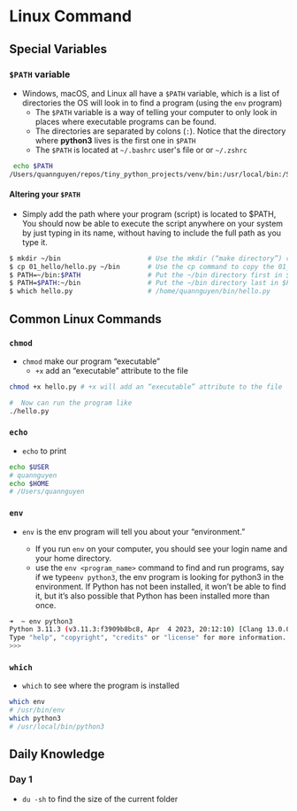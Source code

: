 # Linux Command

## Special Variables

### `$PATH` variable

- Windows, macOS, and Linux all have a `$PATH` variable, which is a list of directories the OS will look in to find a program (using the `env` program)
  - The `$PATH` variable is a way of telling your computer to only look in places where executable programs can be found.
  - The directories are separated by colons (`:`). Notice that the directory where **python3** lives is the first one in `$PATH`
  - The `$PATH`  is located at `~/.bashrc` user's file or or `~/.zshrc`

```bash
 echo $PATH
/Users/quannguyen/repos/tiny_python_projects/venv/bin:/usr/local/bin:/System/Cryptexes/App/usr/bin:/usr/bin:/bin:/usr/sbin:/sbin:/Library/Apple/usr/bin:/Applications/Visual Studio Code.app/Contents/Resources/app/bin:/Applications/Visual Studio Code.app/Contents/Resources/app/bin
```

#### Altering your `$PATH`

- Simply add the path where your program (script) is located to $PATH, You should now be able to execute the script anywhere on your system by just typing in its name, without having to include the full path as you type it.

```bash
$ mkdir ~/bin                      # Use the mkdir (“make directory”) command to create ~/bin.
$ cp 01_hello/hello.py ~/bin       # Use the cp command to copy the 01_hello/hello.py program to the ~/bin directory.
$ PATH=~/bin:$PATH                 # Put the ~/bin directory first in $PATH.
$ PATH=$PATH:~/bin                 # Put the ~/bin directory last in $PATH.
$ which hello.py                   # /home/quannguyen/bin/hello.py

```

## Common Linux Commands
###  `chmod`
- `chmod` make our program “executable”
  - `+x` add an “executable” attribute to the file

```bash
chmod +x hello.py # +x will add an “executable” attribute to the file

#  Now can run the program like
./hello.py
```
###  `echo`
- `echo` to print

```bash
echo $USER
# quannguyen
echo $HOME
# /Users/quannguyen
```
###  `env`
- `env` is the env program will tell you about your “environment.”

  - If you run `env` on your computer, you should see your login name and your home directory.
  - use the `env <program_name>` command to find and run programs, say if we type`env python3`, the env program is looking for python3 in the environment. If Python has not been installed, it won’t be able to find it, but it’s also possible that Python has been installed more than once.
```bash
➜  ~ env python3
Python 3.11.3 (v3.11.3:f3909b8bc8, Apr  4 2023, 20:12:10) [Clang 13.0.0 (clang-1300.0.29.30)] on darwin
Type "help", "copyright", "credits" or "license" for more information.
>>>
```
###  `which`
- `which` to see where the program is installed

```bash
which env
# /usr/bin/env
which python3
# /usr/local/bin/python3
```
## Daily Knowledge
### Day 1

- `du -sh` to find the size of the current folder

